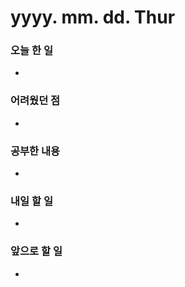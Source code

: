 # yyyy. mm. dd. Thur

### 오늘 한 일

-

### 어려웠던 점

-

### 공부한 내용

-

### 내일 할 일

-

### 앞으로 할 일

-

<br><br>
